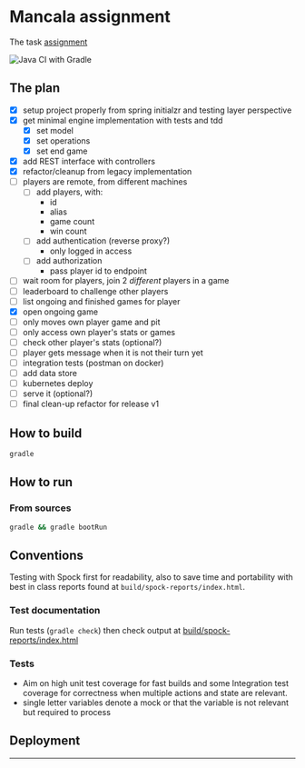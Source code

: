 # Mancala assignment 

The task [assignment](./Coding_Challenge.pdf)

![Java CI with Gradle](https://github.com/mashimom/mancala/workflows/Java%20CI%20with%20Gradle/badge.svg?branch=master)

## The plan

* [x] setup project properly from spring initialzr and testing layer perspective
* [x] get minimal engine implementation with tests and tdd
    * [x] set model
    * [x] set operations
    * [x] set end game
* [x] add REST interface with controllers
* [x] refactor/cleanup from legacy implementation
* [ ] players are remote, from different machines
    + [ ] add players, with:
        - id
        - alias
        - game count
        - win count
    + [ ] add authentication (reverse proxy?)
        - only logged in access
    + [ ] add authorization
        - pass player id to endpoint
* [ ] wait room for players, join 2 *different* players in a game
* [ ] leaderboard to challenge other players
* [ ] list ongoing and finished games for player
* [x] open ongoing game
* [ ] only moves own player game and pit
* [ ] only access own player's stats or games
* [ ] check other player's stats (optional?)
* [ ] player gets message when it is not their turn yet
* [ ] integration tests (postman on docker)
* [ ] add data store
* [ ] kubernetes deploy
* [ ] serve it (optional?)
* [ ] final clean-up refactor for release v1

## How to build

```bash
gradle 
```
## How to run

### From sources

```bash
gradle && gradle bootRun
```

## Conventions

Testing with Spock first for readability, also to save time and portability with best in class reports found at `build/spock-reports/index.html`.

### Test documentation

Run tests (`gradle check`) then check output at [build/spock-reports/index.html](./build/spock-reports/index.html)
 
### Tests

* Aim on high unit test coverage for fast builds and some Integration test coverage for correctness when multiple actions and state are relevant.
* single letter variables denote a mock or that the variable is not relevant but required to process

## Deployment

---

